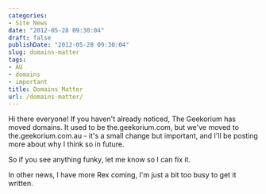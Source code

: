 ```yaml
---
categories:
- Site News
date: "2012-05-28 09:30:04"
draft: false
publishDate: "2012-05-28 09:30:04"
slug: domains-matter
tags:
- AU
- domains
- important
title: Domains Matter
url: /domains-matter/
---
```

Hi there everyone! If you haven't already noticed, The Geekorium has
moved domains. It used to be the.geekorium.com, but we've moved to
the.geekorium.com.au - it's a small change but important, and I'll be
posting more about why I think so in future.

So if you see anything funky, let me know so I can fix it.

In other news, I have more Rex coming, I'm just a bit too busy to get it
written.